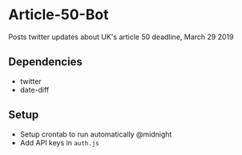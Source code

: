 # Article-50-Bot
Posts twitter updates about UK's article 50 deadline, March 29 2019

## Dependencies
* twitter
* date-diff

## Setup
* Setup crontab to run automatically @midnight
* Add API keys in `auth.js`
